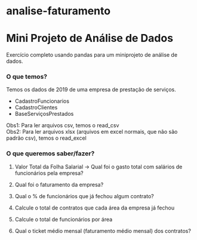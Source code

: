 # analise-faturamento

# Mini Projeto de Análise de Dados

Exercício completo usando pandas para um miniprojeto de análise de dados.

### O que temos?

Temos os dados de 2019 de uma empresa de prestação de serviços. 

- CadastroFuncionarios
- CadastroClientes
- BaseServiçosPrestados

Obs1: Para ler arquivos csv, temos o read_csv<br>
Obs2: Para ler arquivos xlsx (arquivos em excel normais, que não são padrão csv), temos o read_excel

### O que queremos saber/fazer?

1. Valor Total da Folha Salarial -> Qual foi o gasto total com salários de funcionários pela empresa? <br>
    
2. Qual foi o faturamento da empresa?<br>
    
3. Qual o % de funcionários que já fechou algum contrato?<br>
    
4. Calcule o total de contratos que cada área da empresa já fechou

5. Calcule o total de funcionários por área

6. Qual o ticket médio mensal (faturamento médio mensal) dos contratos?<br>
